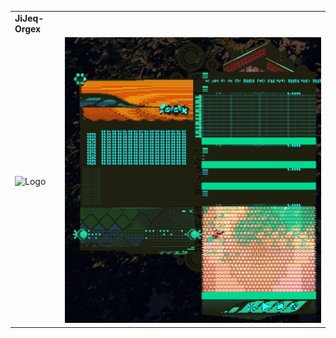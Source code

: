 |||
|---------------------------|---------------------------------------------|
|**JiJeq-Orgex** |
| ![Logo](icon.ico) | ![title](screenshot.png) |
